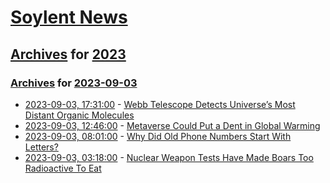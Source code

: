 # [Soylent News](../../../README.md)

## [Archives](../../index.md) for [2023](../index.md)

### [Archives](../../index.md) for [2023-09-03](index.md)

* [2023-09-03, 17:31:00](https://soylentnews.org/article.pl?sid=23/09/02/2256228&from=rss) - [Webb Telescope Detects Universe’s Most Distant Organic Molecules](https://soylentnews.org/article.pl?sid=23/09/02/2256228&from=rss)
* [2023-09-03, 12:46:00](https://soylentnews.org/article.pl?sid=23/09/02/2254257&from=rss) - [Metaverse Could Put a Dent in Global Warming](https://soylentnews.org/article.pl?sid=23/09/02/2254257&from=rss)
* [2023-09-03, 08:01:00](https://soylentnews.org/article.pl?sid=23/09/02/1552215&from=rss) - [Why Did Old Phone Numbers Start With Letters?](https://soylentnews.org/article.pl?sid=23/09/02/1552215&from=rss)
* [2023-09-03, 03:18:00](https://soylentnews.org/article.pl?sid=23/09/02/0313212&from=rss) - [Nuclear Weapon Tests Have Made Boars Too Radioactive To Eat](https://soylentnews.org/article.pl?sid=23/09/02/0313212&from=rss)
